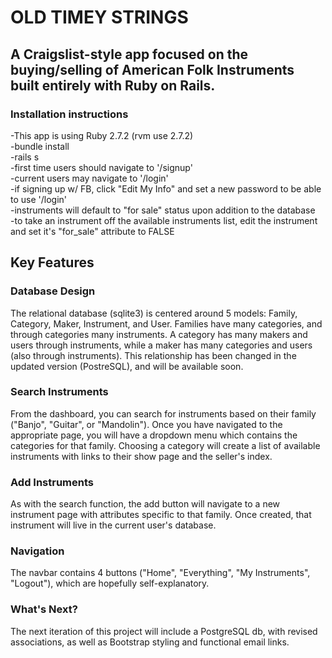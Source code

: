 # OLD TIMEY STRINGS

## A Craigslist-style app focused on the buying/selling of American Folk Instruments built entirely with Ruby on Rails.

### Installation instructions
-This app is using Ruby 2.7.2 (rvm use 2.7.2)  
-bundle install  
-rails s  
-first time users should navigate to '/signup'  
-current users may navigate to '/login'  
-if signing up w/ FB, click "Edit My Info" and set a new password to be able to use '/login'   
-instruments will default to "for sale" status upon addition to the database  
-to take an instrument off the available instruments list, edit the instrument and set it's "for_sale" attribute to FALSE

## Key Features

### Database Design  
The relational database (sqlite3) is centered around 5 models:  Family, Category, Maker, Instrument, and User.  Families have many categories, and through categories many instruments.  A category has many makers and users through instruments, while a maker has many categories and users (also through instruments).  This relationship has been changed in the updated version (PostreSQL), and will be available soon.

### Search Instruments  
From the dashboard, you can search for instruments based on their family ("Banjo", "Guitar", or "Mandolin").  Once you have navigated to the appropriate page, you will have a dropdown menu which contains the categories for that family.  Choosing a category will create a list of available instruments with links to their show page and the seller's index.

### Add Instruments  
As with the search function, the add button will navigate to a new instrument page with attributes specific to that family.  Once created, that instrument will live in the current user's database.

### Navigation  
The navbar contains 4 buttons ("Home", "Everything", "My Instruments", "Logout"), which are hopefully self-explanatory.  

### What's Next?  
The next iteration of this project will include a PostgreSQL db, with revised associations, as well as Bootstrap styling and functional email links.

